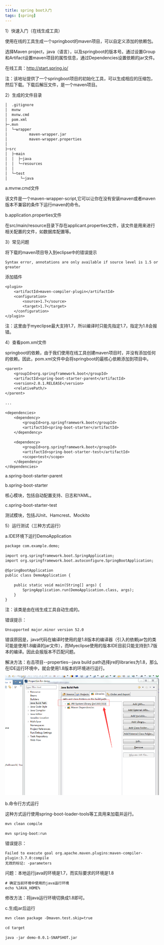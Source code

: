 ```yaml
---
title: spring boot入门
tags: [spring]
---
```


1）快速入门（在线生成工具）

使用在线的工具生成一个springboot的maven项目，可以自定义添加的依赖包。

选择Maven project，java（语言），以及springboot的版本号。通过设置Group和Artifact设置maven项目的属性信息，通过Dependencies设置依赖的jar文件。

在线工具：http://start.spring.io/

注：该地址提供了一个springboot项目的初始化工具，可以生成相应的压缩包，然后下载。下载后解压文件，是一个maven项目。

2）生成的文件目录

```
│  .gitignore
│  mvnw
│  mvnw.cmd
│  pom.xml
├─.mvn
│  └─wrapper
│          maven-wrapper.jar
│          maven-wrapper.properties
│
├─src
│  ├─main
│  │  ├─java
│  │  └─resources
│  │
│  └─test
│      └─java
```

a.mvnw.cmd文件

该文件是一个maven-wrapper-script,它可以让你在没有安装maven或者maven版本不兼容的条件下运行maven的命令。

b.application.properties文件

在src/main/resource目录下存在applicant.properties文件，该文件是用来进行相关配置的文件，如数据库配置等。

3）常见问题

将下载的maven项目导入到eclipse中的错误提示

```
Syntax error, annotations are only available if source level is 1.5 or greater
```

添加插件

```
<plugin>
    <artifactId>maven-compiler-plugin</artifactId>
    <configuration>
        <source>1.7</source>
        <target>1.7</target>
    </configuration>
</plugin>
```

注：这里由于myeclipse最大支持1.7，所以编译时只能先指定1.7，指定为1.8会报错。

4）查看pom.xml文件

springboot的依赖，由于我们使用在线工具创建maven项目时，并没有添加任何的依赖。因此，pom.xml文件中会将springboot的最核心依赖添加到项目中。

```
<parent>
    <groupId>org.springframework.boot</groupId>
    <artifactId>spring-boot-starter-parent</artifactId>
    <version>2.0.1.RELEASE</version>
    <relativePath/>
</parent>

...

<dependencies>
    <dependency>
        <groupId>org.springframework.boot</groupId>
        <artifactId>spring-boot-starter</artifactId>
    </dependency>

    <dependency>
        <groupId>org.springframework.boot</groupId>
        <artifactId>spring-boot-starter-test</artifactId>
        <scope>test</scope>
    </dependency>
</dependencies>
```

a.spring-boot-starter-parent

b.spring-boot-starter

核心模块，包括自动配置支持、日志和YAML。

c.spring-boot-starter-test

测试模块，包括JUnit、Hamcrest、Mockito

5）运行测试（三种方式运行）

a.IDE环境下运行DemoApplication

```
package com.example.demo;

import org.springframework.boot.SpringApplication;
import org.springframework.boot.autoconfigure.SpringBootApplication;

@SpringBootApplication
public class DemoApplication {

    public static void main(String[] args) {
        SpringApplication.run(DemoApplication.class, args);
    }
}
```

注：该类是由在线生成工具自动生成的。

错误提示：

```
Unsupported major.minor version 52.0
```

错误原因是，java代码在编译时使用的是1.8版本的编译器（引入的依赖jar包的类可能是使用1.8编译的jar文件），而Myeclipse使用的版本IDE目前只能支持到1.7版本的编译。因此会报版本不匹配问题。

解决方法：右击项目--properties--java build path选择jre的libraries为1.8，那么在IDE运行环境中，就会使用1.8版本的环境进行运行。

![](/images/spring/springboot/initializer-ide-jre.png)

b.命令行方式运行

这种方式运行使用spring-boot-loader-tools等工具用来加载并运行。

```
mvn clean compile

mvn spring-boot:run
```

错误提示：

```
Failed to execute goal org.apache.maven.plugins:maven-compiler-plugin:3.7.0:compile
无效的标记: -parameters
```

问题：本地运行java的环境是1.7，而实际要求的环境是1.8

```
# 确定当前环境中使用的java运行环境
echo %JAVA_HOME%
```

修改方法：将java运行环境切换成1.8即可。

c.生成jar后运行

```
mvn clean package -Dmaven.test.skip=true

cd target

java -jar demo-0.0.1-SNAPSHOT.jar
```